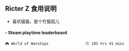 ## Ricter Z 食用说明
- 喜欢猫猫，是个冇猫孤儿

<!-- steam-box start -->
#### - Steam playtime leaderboard
```text
🎮 World of Warships                 🕘 103 hrs 41 mins
```
<!-- Powered by https://github.com/YouEclipse/steam-box . -->
<!-- steam-box end -->
